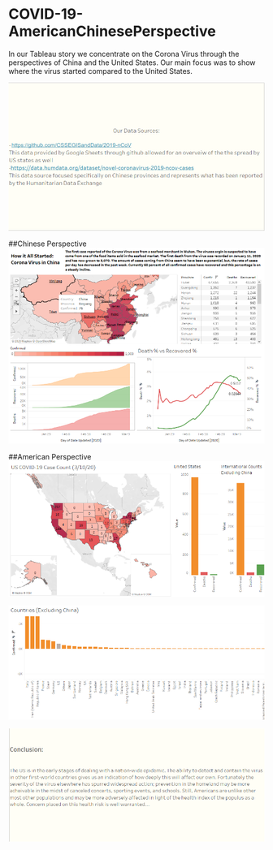 # COVID-19-AmericanChinesePerspective
In our Tableau story we concentrate on the Corona Virus through the perspectives of China and the United States. Our main focus was to show where the virus started compared to the United States. 


![Generated Item URL](snapshots/Capture.PNG)

##Chinese Perspective
![Generated Item URL](snapshots/Capture2.PNG)

##American Perspective 
![Generated Item URL](snapshots/Capture3.PNG)

![Generated Item URL](snapshots/Capture4.PNG)

![Generated Item URL](snapshots/Capture5.PNG)
